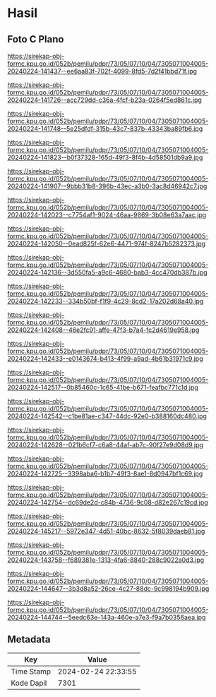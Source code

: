 # Hasil

## Foto C Plano

https://sirekap-obj-formc.kpu.go.id/052b/pemilu/pdpr/73/05/07/10/04/7305071004005-20240224-141437--ee6aa83f-702f-4099-8fd5-7d2f41bbd71f.jpg

https://sirekap-obj-formc.kpu.go.id/052b/pemilu/pdpr/73/05/07/10/04/7305071004005-20240224-141726--acc729dd-c36a-4fcf-b23a-0264f5ed861c.jpg

https://sirekap-obj-formc.kpu.go.id/052b/pemilu/pdpr/73/05/07/10/04/7305071004005-20240224-141748--5e25dfdf-315b-43c7-837b-43343ba89fb6.jpg

https://sirekap-obj-formc.kpu.go.id/052b/pemilu/pdpr/73/05/07/10/04/7305071004005-20240224-141823--b0f37328-165d-49f3-8f4b-4d58501db9a9.jpg

https://sirekap-obj-formc.kpu.go.id/052b/pemilu/pdpr/73/05/07/10/04/7305071004005-20240224-141907--9bbb31b8-396b-43ec-a3b0-3ac8d46942c7.jpg

https://sirekap-obj-formc.kpu.go.id/052b/pemilu/pdpr/73/05/07/10/04/7305071004005-20240224-142023--c7754af1-9024-46aa-9869-3b08e63a7aac.jpg

https://sirekap-obj-formc.kpu.go.id/052b/pemilu/pdpr/73/05/07/10/04/7305071004005-20240224-142050--0ead825f-62e6-4471-974f-8247b5282373.jpg

https://sirekap-obj-formc.kpu.go.id/052b/pemilu/pdpr/73/05/07/10/04/7305071004005-20240224-142136--3d550fa5-a9c6-4680-bab3-4cc470db387b.jpg

https://sirekap-obj-formc.kpu.go.id/052b/pemilu/pdpr/73/05/07/10/04/7305071004005-20240224-142233--334b50bf-f1f9-4c29-8cd2-17a202d68a40.jpg

https://sirekap-obj-formc.kpu.go.id/052b/pemilu/pdpr/73/05/07/10/04/7305071004005-20240224-142408--46e2fc91-affe-47f3-b7a4-fc2d4619e958.jpg

https://sirekap-obj-formc.kpu.go.id/052b/pemilu/pdpr/73/05/07/10/04/7305071004005-20240224-142433--e0143674-b413-4f99-a9ad-4b61b31971c9.jpg

https://sirekap-obj-formc.kpu.go.id/052b/pemilu/pdpr/73/05/07/10/04/7305071004005-20240224-142517--0b85460c-1c65-41be-b671-feafbc771c1d.jpg

https://sirekap-obj-formc.kpu.go.id/052b/pemilu/pdpr/73/05/07/10/04/7305071004005-20240224-142542--c1be81ae-c347-44dc-92e0-b388160dc480.jpg

https://sirekap-obj-formc.kpu.go.id/052b/pemilu/pdpr/73/05/07/10/04/7305071004005-20240224-142628--021b6cf7-c6a8-44af-ab7c-90f27e9d08d9.jpg

https://sirekap-obj-formc.kpu.go.id/052b/pemilu/pdpr/73/05/07/10/04/7305071004005-20240224-142725--3398aba6-b1b7-49f3-8ae1-8d0947bf1c69.jpg

https://sirekap-obj-formc.kpu.go.id/052b/pemilu/pdpr/73/05/07/10/04/7305071004005-20240224-142754--dc69de2d-c84b-4736-9c08-d82e267c19cd.jpg

https://sirekap-obj-formc.kpu.go.id/052b/pemilu/pdpr/73/05/07/10/04/7305071004005-20240224-145217--5972e347-4d51-40bc-8632-5f8039daeb81.jpg

https://sirekap-obj-formc.kpu.go.id/052b/pemilu/pdpr/73/05/07/10/04/7305071004005-20240224-143758--f689381e-1313-4fa6-8840-288c9022a0d3.jpg

https://sirekap-obj-formc.kpu.go.id/052b/pemilu/pdpr/73/05/07/10/04/7305071004005-20240224-144647--3b3d8a52-26ce-4c27-88dc-9c998194b909.jpg

https://sirekap-obj-formc.kpu.go.id/052b/pemilu/pdpr/73/05/07/10/04/7305071004005-20240224-144744--5eedc63e-143a-460e-a7e3-f9a7b0356aea.jpg


## Metadata

| Key        | Value               |
| ---------- | ------------------- |
| Time Stamp | 2024-02-24 22:33:55 |
| Kode Dapil | 7301                |



